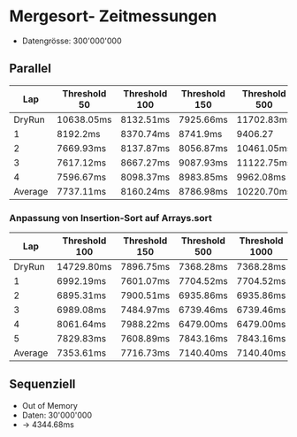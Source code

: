 # Mergesort- Zeitmessungen
- Datengrösse: 300'000'000

## Parallel

| Lap     | Threshold 50 | Threshold 100 | Threshold 150 | Threshold 500 | Threshold 1000 |
|---------|--------------|---------------|---------------|---------------|----------------|
| DryRun  | 10638.05ms   | 8132.51ms     | 7925.66ms     | 11702.83ms    | 14235.99ms     |
| 1       | 8192.2ms     | 8370.74ms     | 8741.9ms      | 9406.27       | 13126.30ms     |
| 2       | 7669.93ms    | 8137.87ms     | 8056.87ms     | 10461.05ms    | 12069.01ms     |
| 3       | 7617.12ms    | 8667.27ms     | 9087.93ms     | 11122.75ms    | 12921.18ms     |
| 4       | 7596.67ms    | 8098.37ms     | 8983.85ms     | 9962.08ms     | 13581.82ms     |
| Average | 7737.11ms    | 8160.24ms     | 8786.98ms     | 10220.70ms    | 12753.69ms     |

### Anpassung von Insertion-Sort auf Arrays.sort
| Lap     | Threshold 100 | Threshold 150 | Threshold 500 | Threshold 1000 | Threshold 25'000'000 |
|---------|---------------|---------------|---------------|----------------|----------------------|
| DryRun  | 14729.80ms    | 7896.75ms     | 7368.28ms     | 7368.28ms      | 5593.66ms            |
| 1       | 6992.19ms     | 7601.07ms     | 7704.52ms     | 7704.52ms      | 5251.04ms            |
| 2       | 6895.31ms     | 7900.51ms     | 6935.86ms     | 6935.86ms      | 5396.44ms            |
| 3       | 6989.08ms     | 7484.97ms     | 6739.46ms     | 6739.46ms      | 5706.79ms            |
| 4       | 8061.64ms     | 7988.22ms     | 6479.00ms     | 6479.00ms      | 6374.27ms            |
| 5       | 7829.83ms     | 7608.89ms     | 7843.16ms     | 7843.16ms      | 6884.58ms            |
| Average | 7353.61ms     | 7716.73ms     | 7140.40ms     | 7140.40ms      | 5922.62ms            |

## Sequenziell
- Out of Memory
- Daten: 30'000'000
- -> 4344.68ms
